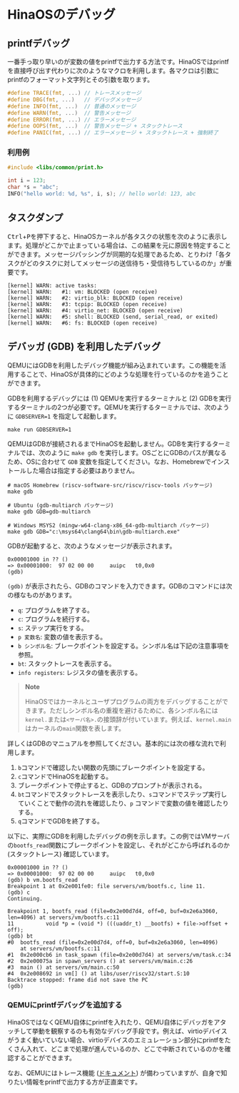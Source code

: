# HinaOSのデバッグ

## printfデバッグ

一番手っ取り早いのが変数の値をprintfで出力する方法です。HinaOSではprintfを直接呼び出す代わりに次のようなマクロを利用します。各マクロは引数にprintfのフォーマット文字列とその引数を取ります。

```c
#define TRACE(fmt, ...) // トレースメッセージ
#define DBG(fmt, ...)   // デバッグメッセージ
#define INFO(fmt, ...)  // 普通のメッセージ
#define WARN(fmt, ...)  // 警告メッセージ
#define ERROR(fmt, ...) // エラーメッセージ
#define OOPS(fmt, ...)  // 警告メッセージ + スタックトレース
#define PANIC(fmt, ...) // エラーメッセージ + スタックトレース + 強制終了
```

### 利用例

```c
#include <libs/common/print.h>

int i = 123;
char *s = "abc";
INFO("hello world: %d, %s", i, s); // hello world: 123, abc
```

## タスクダンプ

<kbd>Ctrl</kbd>+<kbd>P</kbd>を押下すると、HinaOSカーネルが各タスクの状態を次のように表示します。処理がどこかで止まっている場合は、この結果を元に原因を特定することができます。メッセージパッシングが同期的な処理であるため、とりわけ「各タスクがどのタスクに対してメッセージの送信待ち・受信待ちしているのか」が重要です。

```
[kernel] WARN: active tasks:
[kernel] WARN:   #1: vm: BLOCKED (open receive)
[kernel] WARN:   #2: virtio_blk: BLOCKED (open receive)
[kernel] WARN:   #3: tcpip: BLOCKED (open receive)
[kernel] WARN:   #4: virtio_net: BLOCKED (open receive)
[kernel] WARN:   #5: shell: BLOCKED (send, serial_read, or exited)
[kernel] WARN:   #6: fs: BLOCKED (open receive)
```

## デバッガ (GDB) を利用したデバッグ

QEMUにはGDBを利用したデバッグ機能が組み込まれています。この機能を活用することで、HinaOSが具体的にどのような処理を行っているのかを追うことができます。

GDBを利用するデバッグには (1) QEMUを実行するターミナルと (2) GDBを実行するターミナルの2つが必要です。QEMUを実行するターミナルでは、次のように `GDBSERVER=1` を指定して起動します。

```
make run GDBSERVER=1
```

QEMUはGDBが接続されるまでHinaOSを起動しません。GDBを実行するターミナルでは、次のように `make gdb` を実行します。OSごとにGDBのパスが異なるため、OSに合わせて `GDB` 変数を指定してください。なお、Homebrewでインストールした場合は指定する必要はありません。

```
# macOS Homebrew (riscv-software-src/riscv/riscv-tools パッケージ)
make gdb

# Ubuntu (gdb-multiarch パッケージ)
make gdb GDB=gdb-multiarch

# Windows MSYS2 (mingw-w64-clang-x86_64-gdb-multiarch パッケージ)
make gdb GDB="c:\msys64\clang64\bin\gdb-multiarch.exe"
```

GDBが起動すると、次のようなメッセージが表示されます。

```
0x00001000 in ?? ()
=> 0x00001000:  97 02 00 00     auipc   t0,0x0
(gdb)
```

`(gdb)` が表示されたら、GDBのコマンドを入力できます。GDBのコマンドには次の様なものがあります。

- `q`: プログラムを終了する。
- `c`: プログラムを続行する。
- `s`: ステップ実行をする。
- `p 変数名`: 変数の値を表示する。
- `b シンボル名`: ブレークポイントを設定する。シンボル名は下記の注意事項を参照。
- `bt`: スタックトレースを表示する。
- `info registers`: レジスタの値を表示する。

> **Note**
>
> HinaOSではカーネルとユーザプログラムの両方をデバッグすることができます。ただしシンボル名の重複を避けるために、各シンボル名には`kernel.`または`<サーバ名>.`の接頭辞が付いています。例えば、`kernel.main`はカーネルの`main`関数を表します。

詳しくはGDBのマニュアルを参照してください。基本的には次の様な流れで利用します。

1. `b`コマンドで確認したい関数の先頭にブレークポイントを設定する。
2. `c`コマンドでHinaOSを起動する。
3. ブレークポイントで停止すると、GDBのプロンプトが表示される。
4. `bt`コマンドでスタックトレースを表示したり、`s`コマンドでステップ実行していくことで動作の流れを確認したり、`p` コマンドで変数の値を確認したりする。
5. `q`コマンドでGDBを終了する。

以下に、実際にGDBを利用したデバッグの例を示します。この例ではVMサーバの`bootfs_read`関数にブレークポイントを設定し、それがどこから呼ばれるのか (スタックトレース) 確認しています。

```
0x00001000 in ?? ()
=> 0x00001000:  97 02 00 00     auipc   t0,0x0
(gdb) b vm.bootfs_read
Breakpoint 1 at 0x2e001fe0: file servers/vm/bootfs.c, line 11.
(gdb) c
Continuing.

Breakpoint 1, bootfs_read (file=0x2e00d7d4, off=0, buf=0x2e6a3060, len=4096) at servers/vm/bootfs.c:11
11          void *p = (void *) (((uaddr_t) __bootfs) + file->offset + off);
(gdb) bt
#0  bootfs_read (file=0x2e00d7d4, off=0, buf=0x2e6a3060, len=4096)
    at servers/vm/bootfs.c:11
#1  0x2e000cb6 in task_spawn (file=0x2e00d7d4) at servers/vm/task.c:34
#2  0x2e00075a in spawn_servers () at servers/vm/main.c:26
#3  main () at servers/vm/main.c:50
#4  0x2e008692 in vm[] () at libs/user/riscv32/start.S:10
Backtrace stopped: frame did not save the PC
(gdb)
```

### QEMUにprintfデバッグを追加する

HinaOSではなくQEMU自体にprintfを入れたり、QEMU自体にデバッガをアタッチして挙動を観察するのも有効なデバッグ手段です。例えば、virtioデバイスがうまく動いていない場合、virtioデバイスのエミュレーション部分にprintfをたくさん入れて、どこまで処理が進んでいるのか、どこで中断されているのかを確認することができます。

なお、QEMUにはトレース機能 ([ドキュメント](https://qemu-project.gitlab.io/qemu/devel/tracing.html)) が備わっていますが、自身で知りたい情報をprintfで出力する方が正直楽です。
